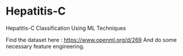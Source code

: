 # Hepatitis-C
Hepatitis-C Classification Using ML Techniques



Find the dataset here : https://www.openml.org/d/269
And do some necessary feature engineering.
